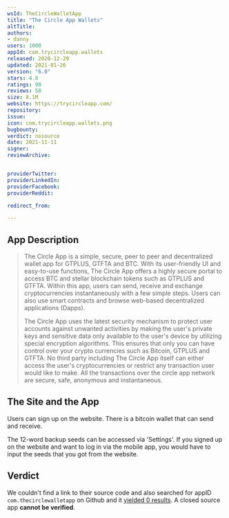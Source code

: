 ```yaml
---
wsId: TheCircleWalletApp
title: "The Circle App Wallets"
altTitle: 
authors:
- danny
users: 1000
appId: com.trycircleapp.wallets
released: 2020-12-29
updated: 2021-01-26
version: "6.0"
stars: 4.8
ratings: 90
reviews: 58
size: 8.1M
website: https://trycircleapp.com/
repository: 
issue: 
icon: com.trycircleapp.wallets.png
bugbounty: 
verdict: nosource
date: 2021-11-11
signer: 
reviewArchive:


providerTwitter: 
providerLinkedIn: 
providerFacebook: 
providerReddit: 

redirect_from:

---
```



## App Description

> The Circle App is a simple, secure, peer to peer and decentralized wallet app for GTPLUS, GTFTA and BTC. With its user-friendly UI and easy-to-use functions, The Circle App offers a highly secure portal to access BTC and stellar blockchain tokens such as GTPLUS and GTFTA. Within this app, users can send, receive and exchange cryptocurrencies instantaneously with a few simple steps. Users can also use smart contracts and browse web-based decentralized applications (Dapps).
>
> The Circle App uses the latest security mechanism to protect user accounts against unwanted activities by making the user's private keys and sensitive data only available to the user's device by utilizing special encryption algorithms. This ensures that only you can have control over your crypto currencies such as Bitcoin, GTPLUS and GTFTA. No third party including The Circle App itself can either access the user's cryptocurrencies or restrict any transaction user would like to make. All the transactions over the circle app network are secure, safe, anonymous and instantaneous.

## The Site and the App

Users can sign up on the website. There is a bitcoin wallet that can send and receive.

The 12-word backup seeds can be accessed via 'Settings'. If you signed up on the website and want to log in via the mobile app, you would have to input the seeds that you got from the website.

## Verdict

We couldn't find a link to their source code and also searched for appID `com.thecirclewalletapp` on Github and it [yielded 0 results](https://github.com/search?q=com.trycircleapp.wallets). A closed source app **cannot be verified**.
